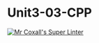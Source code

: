 # Unit3-03-CPP
[![Mr Coxall's Super Linter](https://github.com/ICS3U-C-Programming-YomaO/Unit3-03-CPP/workflows/Mr%20Coxall's%20Super%20Linter/badge.svg)](https://github.com/ICS3U-C-Programming-YomaO/Unit3-03-CPP/actions/)

